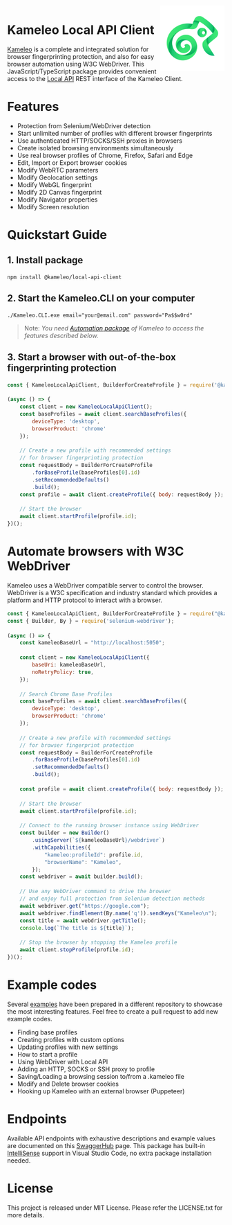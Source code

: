 <img src="docs/kameleo-logo.png" width="150" align="right" />

# Kameleo Local API Client
[Kameleo](https://kameleo.io) is a complete and integrated solution for browser fingerprinting protection, and also for easy browser automation using W3C WebDriver. This JavaScript/TypeScript package provides convenient access to the [Local API](https://app.swaggerhub.com/apis/kameleo-team/kameleo-local-api/2.0) REST interface of the Kameleo Client.


# Features
- Protection from Selenium/WebDriver detection
- Start unlimited number of profiles with different browser fingerprints
- Use authenticated HTTP/SOCKS/SSH proxies in browsers
- Create isolated browsing environments simultaneously
- Use real browser profiles of Chrome, Firefox, Safari and Edge
- Edit, Import or Export browser cookies
- Modify WebRTC parameters
- Modify Geolocation settings
- Modify WebGL fingerprint
- Modify 2D Canvas fingerprint
- Modify Navigator properties
- Modify Screen resolution


# Quickstart Guide

## 1. Install package
```
npm install @kameleo/local-api-client
```

## 2. Start the Kameleo.CLI on your computer
```
./Kameleo.CLI.exe email="your@email.com" password="Pa$$w0rd"
```
> Note: _You need [Automation package](https://kameleo.io/pricing) of Kameleo to access the features described below._

## 3. Start a browser with out-of-the-box fingerprinting protection 
```javascript
const { KameleoLocalApiClient, BuilderForCreateProfile } = require('@kameleo/local-api-client');

(async () => {
    const client = new KameleoLocalApiClient();
    const baseProfiles = await client.searchBaseProfiles({
        deviceType: 'desktop',
        browserProduct: 'chrome'
    });

    // Create a new profile with recommended settings
    // for browser fingerprinting protection
    const requestBody = BuilderForCreateProfile
        .forBaseProfile(baseProfiles[0].id)
        .setRecommendedDefaults()
        .build();
    const profile = await client.createProfile({ body: requestBody });

    // Start the browser
    await client.startProfile(profile.id);
})();
```

# Automate browsers with W3C WebDriver
Kameleo uses a WebDriver compatible server to control the browser. WebDriver is a W3C specification and industry standard which provides a platform and HTTP protocol to interact with a browser.

```javascript
const { KameleoLocalApiClient, BuilderForCreateProfile } = require("@kameleo/local-api-client");
const { Builder, By } = require('selenium-webdriver');

(async () => {
    const kameleoBaseUrl = "http://localhost:5050";

    const client = new KameleoLocalApiClient({
        baseUri: kameleoBaseUrl,
        noRetryPolicy: true,
    });

    // Search Chrome Base Profiles
    const baseProfiles = await client.searchBaseProfiles({
        deviceType: 'desktop',
        browserProduct: 'chrome'
    });

    // Create a new profile with recommended settings
    // for browser fingerprint protection
    const requestBody = BuilderForCreateProfile
        .forBaseProfile(baseProfiles[0].id)
        .setRecommendedDefaults()
        .build();
    
    const profile = await client.createProfile({ body: requestBody });

    // Start the browser
    await client.startProfile(profile.id);

    // Connect to the running browser instance using WebDriver
    const builder = new Builder()
        .usingServer(`${kameleoBaseUrl}/webdriver`)
        .withCapabilities({
            "kameleo:profileId": profile.id,
            "browserName": "Kameleo",
        });
    const webdriver = await builder.build();
    
    // Use any WebDriver command to drive the browser
    // and enjoy full protection from Selenium detection methods
    await webdriver.get("https://google.com");
    await webdriver.findElement(By.name('q')).sendKeys("Kameleo\n");
    const title = await webdriver.getTitle();
    console.log(`The title is ${title}`);

    // Stop the browser by stopping the Kameleo profile
    await client.stopProfile(profile.id);
})();
```

# Example codes
Several [examples](https://github.com/kameleo-io/local-api-examples) have been prepared in a different repository to showcase the most interesting features. Feel free to create a pull request to add new example codes.

- Finding base profiles
- Creating profiles with custom options
- Updating profiles with new settings
- How to start a profile
- Using WebDriver with Local API
- Adding an HTTP, SOCKS or SSH proxy to profile
- Saving/Loading a browsing session to/from a .kameleo file
- Modify and Delete browser cookies
- Hooking up Kameleo with an external browser (Puppeteer)


# Endpoints
Available API endpoints with exhaustive descriptions and example values are documented on this [SwaggerHub](https://app.swaggerhub.com/apis/kameleo-team/kameleo-local-api/2.0) page. This package has built-in [IntelliSense](https://code.visualstudio.com/docs/editor/intellisense) support in Visual Studio Code, no extra package installation needed.


# License
This project is released under MIT License. Please refer the LICENSE.txt for more details.
